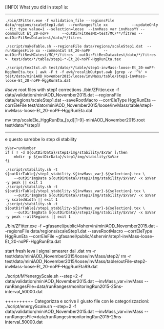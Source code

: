 [INFO] What you did in step1 is:

******************************************************************************
	./bin/ZFitter.exe -f validation_file --regionsFile data/regions/scaleStep1.dat  --runRangesFile xx  	     --updateOnly --fit_type_value=1 --selection=loose  --invMass_var invMassYY --commonCut Et_20-noPF 	    --outDirFitResMC=test/MC/**/fitres --outDirFitResData=test/dato/*/fitres 	    
	
	./script/makeTable.sh --regionsFile data/regions/scaleStep1.dat  --runRangesFile xx --commonCut Et_20-noPF 	    --outDirFitResMC=test/MC/*/fitres --outDirFitResData=test/dato/*/fitres 	    >  test/dato/*/table/step1-*-Et_20-noPF-HggRunEta.tex
	
	./script/tex2txt.sh test/dato/*/table/step1-invMass-loose-Et_20-noPF-HggRunEta.tex | awk -F t -f awk/recalibOutput.awk |grep -v '^%' > test/dato/miniAOD_November2015/loose/invMass/table/step1-invMass-loose-Et_20-noPF-HggRunEta.dat
	
#save root files with step1 corrections
./bin/ZFitter.exe -f data/validation/miniAOD_November2015.dat --regionsFile data/regions/scaleStep1.dat   	    --saveRootMacro --corrEleType HggRunEta --corrEleFile test/dato/miniAOD_November2015/loose/invMass/table/step1-invMass-loose-Et_20-noPF-HggRunEta.dat
	
mv tmp/scaleEle_HggRunEta_[s,d][1-9]-miniAOD_November2015.root test/dato/*/step1/
******************************************************************************
e questo sarebbe lo step di stability

    xVar=runNumber
    if [ ! -d ${outDirData}/step1/img/stability/$xVar ];then
        mkdir -p ${outDirData}/step1/img/stability/$xVar
    fi

    ./script/stability.sh -t  ${outDirTable}/step1_stability-${invMass_var}-${selection}.tex \
        --outDirImgData ${outDirData}/step1/img/stability/$xVar/ -x $xVar -y peak || exit 1
    ./script/stability.sh -t  ${outDirTable}/step1_stability-${invMass_var}-${selection}.tex \
        --outDirImgData ${outDirData}/step1/img/stability/$xVar/ -x $xVar -y scaledWidth || exit 1
    ./script/stability.sh -t  ${outDirTable}/step1_stability-${invMass_var}-${selection}.tex \
        --outDirImgData ${outDirData}/step1/img/stability/$xVar/ -x $xVar -y peak --allRegions || exit 1




./bin/ZFitter.exe -f ~gfasanel/public/4shervin/miniAOD_November2015.dat --regionsFile data/regions/scaleStep1.dat   	    --saveRootMacro --corrEleType HggRunEta 	    --corrEleFile ~gfasanel/public/4shervin/step1-invMass-loose-Et_20-noPF-HggRunEta.dat 


start fresh
leva i signal smearer dal .dat
rm -r test/dato/miniAOD_November2015/loose/invMass/step2/
rm -r test/dato/miniAOD_November2015/loose/invMass/table/outFile-step2-invMass-loose-Et_20-noPF-HggRunEtaR9.dat

./script/MYenergyScale.sh --step=2 -f data/validation/miniAOD_November2015.dat --invMass_var=invMass --runRangesFile=data/runRanges/monitoringRun2015-25ns-interval_50000.dat

++++++++++
Categorizza e scrive il giusto file con le categorizzazioni:
./script/energyScale.sh --step=2 -f data/validation/miniAOD_November2015.dat --invMass_var=invMass --runRangesFile=data/runRanges/monitoringRun2015-25ns-interval_50000.dat



